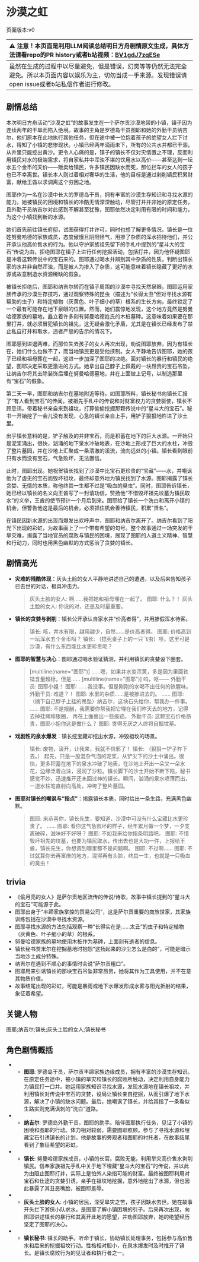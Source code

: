 # 沙漠之虹
页面版本:v0
 

| :warning: 注意！本页面是利用LLM阅读总结明日方舟剧情原文生成，具体方法请看repo的PR history或者b站视频：[BV1gdJ7zqESe](https://www.bilibili.com/video/BV1gdJ7zqESe/)         |
|:----------------------------|
| 虽然在生成的过程中以尽量避免，但是错误，幻觉等等仍然无法完全避免。所以本页面内容以娱乐为主，切勿当成一手来源。发现错误请open issue或者b站私信作者进行修改。|



## 剧情总结
本次明日方舟活动“沙漠之虹”的故事发生在一个萨尔贡沙漠地带的小镇，镇子因为连续两年的干旱而陷入绝境。故事的主角是罗德岛干员图耶和她的外勤干员纳吉尔，他们原本在此地执行其他任务，但在途中被一位抱着孩子的绝望女人拦下讨水，得知了小镇的悲惨现状。小镇已经两年滴雨未下，所有的公共水井都已干涸，从井里只能挖出黄沙。更令人心痛的是，镇子的镇长不仅对灾情置之不理，反而利用镇民对水的极端需求，将自家私井中浑浊不堪的饮用水以高价——甚至达到一坛水五个金币的天价——贩卖给镇民，许多镇民因缺水而死，那位拦车的女人的孩子也已不幸离世。镇长本人则过着相对奢华的生活，他的目标是通过剥削镇民积累财富，献给王酋以求调离这个穷困之地。

图耶作为一名在沙漠中长大的罗德岛干员，拥有丰富的沙漠生存知识和寻找水源的能力。她被镇民的困境和镇长的冷酷无情深深触动，尽管打井并非她的原定任务，且外勤干员纳吉尔对此感到不解甚至犹豫，图耶依然决定利用有限的时间和能力，为这个小镇找到新的水源。

她们首先前往镇长府邸，试图获得打井许可，同时也想了解更多情况。镇长是一位姓努曼哈德的家族成员，态度傲慢且阴阳怪气，用掺了杂质的浑水招待他们，并公开承认他高价售水的行为。他以守护家族祖先留下的手札中提到的“星斗大的宝石”传说为由，拒绝图耶在镇子上进行任何挖掘活动，包括打井，因为他怀疑图耶是冲着这颗传说中的宝石来的。图耶通过喝水并辨别其中杂质的性质，判断出镇长家的水并非自然浑浊，而是被人为掺入了杂质，这可能意味着镇长隐藏了更好的水源或故意制造水资源稀缺的假象。

被镇长拒绝后，图耶和纳吉尔转而在镇子周围的沙漠中寻找天然泉眼。图耶运用家族传承的沙漠生存技巧，通过观察特殊的昆虫（描述为“长得太丑”但对寻找水源有帮助的虫子）和特定植物（灰黄色、叶子细小的草）根系的生长方向，最终锁定了一个最有可能存在地下泉眼的位置。然而，她们震惊地发现，这个地方竟然是努曼哈德家族的墓地，矗立着许多刻有努曼哈德姓氏的木桩墓碑。这意味着如果要在那里打井，就必须冒犯镇长的祖先，这无疑会激化矛盾，尤其是在镇长已经发布了禁止私自打井和取水，违者严惩的告示的情况下。

图耶感到进退两难，而那位失去孩子的女人再次出现，劝说图耶放弃，因为有镇长在，她们什么也做不了，而当地镇民更是受他挟制。女人平静地告诉图耶，她的孩子已经和祖母葬在一起，这进一步加深了图耶的决绝。面对镇长的暴行和镇民的绝望，图耶决定采取更激进的方式。她拿出自己脖子上佩戴的一块昂贵的宝石吊坠，让纳吉尔将其去除装饰后埋在努曼哈德墓地，并在上面做上记号，以制造那里有“宝石”的假象。

第二天一早，图耶和纳吉尔在墓地附近等待。如图耶所料，镇长秘书向镇长汇报了“有人看到宝石”的传闻。被祖先手札中的传说和对财富权力的贪婪驱使，镇长不顾忌讳，带着秘书亲自来到祖坟，打算偷偷挖掘那颗传说中的“星斗大的宝石”。秘书一开始挖了一会儿没有发现，心急的镇长亲自上手，用铲子狠狠地杵进了沙土里。

出乎镇长意料的是，铲子触及的并非宝石，而是积蓄在地下的巨大水源。一开始只是泥浆涌出，很快，汹涌的地下泉水冲破地表，在沙地上形成了巨大的水柱，冲毁了整片墓园，并在沙地上汇聚成一条清澈的溪流，流向远处的小镇。镇长看到眼前只有水而没有宝石，气急败坏，无法置信。

此时，图耶出现。她祝贺镇长找到了沙漠中比宝石更珍贵的“宝藏”——水，并嘲讽他为了虚无的宝石而毁坏祖坟，最终却意外地为镇民找到了水源。图耶揭露了镇长贪婪、无情的本质，称他终其一生都不过是“吸血的臭虫”。同时，图耶告诉镇长，她已经以镇长的名义向王酋写了一封请功信，赞扬他“不惜毁坏祖先坟墓为镇民取水”的义举，王酋的使节预计一个月后到来。图耶给了镇长一个洗白和离开小镇的机会，但警告他这是最后的机会，必须抓住机会善待镇民，积累“贤名”。

在镇民因新水源的出现而爆发出欢呼声中，图耶和纳吉尔离开了。纳吉尔看到了阳光下出现的彩虹，为故事画上了一个带有希望的句号。整个故事通过一场突发的干旱灾难，揭露了当地官员的腐败与镇民的困境，展现了图耶的人道主义精神、智慧和行动力，同时也用黑色幽默的方式惩治了贪婪的镇长。
## 剧情高光
*   **灾难的残酷体现**：灰头土脸的女人平静地讲述自己的遭遇，以及后来告知孩子已去世的对话，极具冲击力。
    > 灰头土脸的女人: 啊......我把她和祖母埋在一起了。
    > 图耶: 什么？！
    > 灰头土脸的女人: 你说的对，还是及时最重要。
*   **镇长的贪婪与剥削**：镇长公开承认自家水井“价高者得”，并用掺假浑水待客。
    > 镇长: 咳，井水有限，越用越少，自然......是价高者得。
    > 图耶: 价格高到一坛浑水五个金币吗？
    > 镇长: （捻死桌子上的一只飞虫）啧，这里可是沙漠，有什么东西能比水更珍贵呢？
*   **图耶的智慧与决心**：图耶通过喝水验证猜测，并利用镇长的贪婪设下圈套。
    > [multiline(name="图耶")] ......嗯，如果井水变浑黄，多是因为里面铁锰含量超标，但是......
    > [multiline(name="图耶")] 呜，呕——
    > 外勤干员: 图耶小姐！
    > 图耶: ......我没事。但是刚刚的水喝不出任何的铁腥味。
    > 外勤干员: 难道？！
    > 图耶: 水里的杂质......是被掺进去的。
    > ......
    > 图耶: （摘下自己脖子上挂的吊坠）纳吉尔，这块石头给你，帮我办一件事。
    > ......
    > 图耶: 不是报酬，我需要你帮我把它埋在我们昨天去的地方，记得去掉挂绳和银圈， 再在上面凿出一些痕迹。
    > 外勤干员: 这颗宝石价格昂贵，图耶小姐你这是做什么？
    > 图耶: 贪得无厌之人终将自掘坟墓。
*   **戏剧性的泉水爆发**：镇长挖宝藏却挖出水源，冲毁祖坟的场景。
    > 镇长: 废物，滚开，让我来，我就不信邪了！
    > 镇长: （狠狠一铲子杵下去。）
    > 起先，只是一股混杂气泡的泥浆，从铲尖下的沙土中涌出。很快，更多积蓄在地下的泉水冲破了地表，在沙地上开出一朵又一朵水花，边缘泛着白沫，浸润了沙粒。镇长脚下的沙土开始不断下陷，秘书感觉不妙，迅速推开还未回过神的镇长。瞬间，汹涌的泉水喷薄而出，一道水柱笔直射向高处，冲垮了整片墓园。
*   **图耶对镇长的嘲讽与“指点”**：揭露镇长本质，同时给出一条生路，充满黑色幽默。
    > 图耶: 来恭喜你，镇长先生，要知道，沙漠中可没有什么宝藏比水更珍贵了。
    > ......
    > 图耶: 看你这气急败坏的样子，经年累月做一个梦，一夕支离破碎，滋味好不好呀？
    > 图耶: 不如我来给你指条明路吧。
    > 图耶: 不惜毁坏祖先的坟墓，也要为镇民取水，传出去也是大功一件，上报给王酋，镇长先生，你想调到哪里都不是问题啊。
    > 图耶: 不过啊......
    > 图耶: 不过就算你去再富庶的地方，混得再有头脸，终其一生，也就是一只吸血的臭虫！
## trivia
*   《偷月亮的女人》是萨尔贡地区流传的传说/诗歌，故事中镇长提到的“星斗大的宝石”可能源于此。
*   图耶出身于“丰蹄家族掌控的贸易公司”，这是萨尔贡重要的商旅世家，其家族训练包括在沙漠中寻找水资源。
*   图耶寻找水源的方法包括观察一种“长得实在是......太丑”的虫子和特定植物（灰黄色、叶子细小的草）的根系。
*   努曼哈德家族的墓地使用木桩作为墓碑，上面刻有逝者的信息。
*   镇长秘书贾米尔在挖掘墓地时抱怨“这扬起来的沙尘怎么是白的”，可能是暗示当地沙土成分特殊。
*   纳吉尔在遇到不顺心的事情时会说“萨尔贡粗口”。
*   图耶用来引诱镇长的那块宝石吊坠非常昂贵，她将其作为工具使用，并不在意其物质价值。
*   故事结尾出现的彩虹，可能是暴雨或地下水爆发形成水雾与阳光折射的结果，象征着希望。
## 关键人物
图耶;纳吉尔;镇长;灰头土脸的女人;镇长秘书
## 角色剧情概括
-   *   **图耶**: 罗德岛干员，萨尔贡丰蹄家族边缘成员，拥有丰富的沙漠生存知识。在原定任务途中，被小镇的旱灾和镇长的腐败所触动，决定利用自身能力为镇民打一口井。她运用家族知识寻找水源，发现水源地在镇长祖坟，并利用镇长对传说中宝石的贪婪，设局让镇长亲自挖掘，从而引爆了地下水源，解决了小镇的缺水问题。最后，她嘲讽了镇长，并给其指了一条看似生路实则充满讽刺的“洗白”道路。
-   *   **纳吉尔**: 罗德岛外勤干员，图耶的助手。陪伴图耶执行任务，见证了小镇的困境和图耶的行动。体力相对较弱，需要图耶照顾。参与了寻找水源和埋藏宝石引诱镇长的计划。他是故事的旁观者和图耶的衬托者，在故事结尾看到了象征希望的彩虹。
-   *   **镇长**: 努曼哈德家族成员，小镇的长官。腐败无能，利用旱灾高价售水剥削镇民。信奉家族祖先手札中关于地下埋藏“星斗大的宝石”的传说，并以此为由阻止图耶打井，实际上是怕外人染指可能的财富。最终被图耶利用对宝石和仕途的贪婪引诱，亲手在祖坟地挖掘，意外地挖出了水源，但也因此暴露了其丑恶嘴脸，被图耶羞辱。
-   *   **灰头土脸的女人**: 小镇的居民，深受旱灾之苦，孩子因缺水去世。她在故事开头拦下游侠小队求水，是图耶了解小镇困境的引子。后来再次出现，向图耶讲述镇长的暴行和其离开此地的愿望，并劝图耶放弃，她的绝望经历坚定了图耶的决心。
-   *   **镇长秘书**: 镇长的助手。听命于镇长，协助镇长处理事务，包括参与高价售水和后来的挖掘祖坟行动。性格相对胆小，在泉水爆发时及时推开了镇长。是镇长腐败行为的见证者和执行者之一。